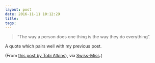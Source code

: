 ```yaml
---
layout: post
date: 2016-11-11 10:12:29
title: 
tags:
---
```


> “The way a person does one thing is the way they do everything”. 

A quote which pairs well with my previous post. 

(From [this post by Tobi Atkins](http://www.pickthebrain.com/blog/one-phrase-changed-life/)), via [Swiss-Miss](http://www.swiss-miss.com/).)